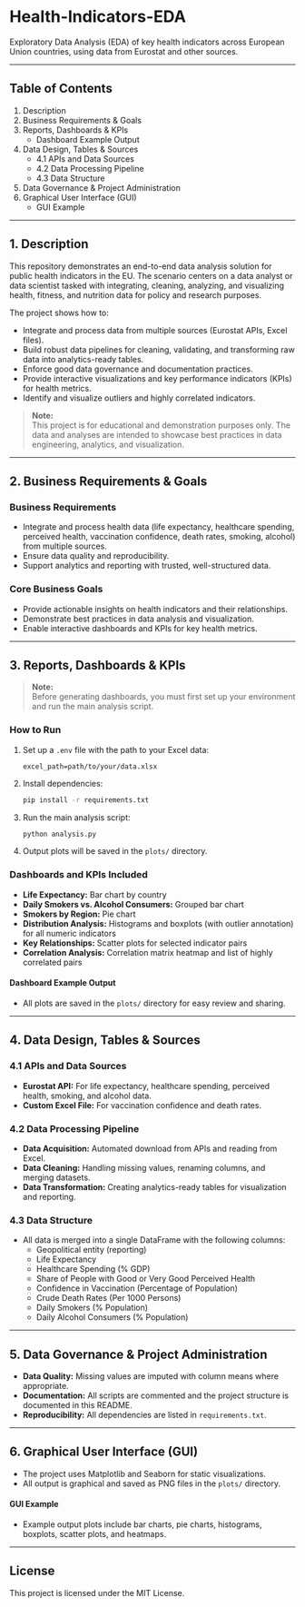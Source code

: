# Health-Indicators-EDA

Exploratory Data Analysis (EDA) of key health indicators across European Union countries, using data from Eurostat and other sources.

---

## Table of Contents

1. Description
2. Business Requirements & Goals
3. Reports, Dashboards & KPIs
   - Dashboard Example Output
4. Data Design, Tables & Sources
   - 4.1 APIs and Data Sources
   - 4.2 Data Processing Pipeline
   - 4.3 Data Structure
5. Data Governance & Project Administration
6. Graphical User Interface (GUI)
   - GUI Example

---

## 1. Description

This repository demonstrates an end-to-end data analysis solution for public health indicators in the EU. The scenario centers on a data analyst or data scientist tasked with integrating, cleaning, analyzing, and visualizing health, fitness, and nutrition data for policy and research purposes.

The project shows how to:

- Integrate and process data from multiple sources (Eurostat APIs, Excel files).
- Build robust data pipelines for cleaning, validating, and transforming raw data into analytics-ready tables.
- Enforce good data governance and documentation practices.
- Provide interactive visualizations and key performance indicators (KPIs) for health metrics.
- Identify and visualize outliers and highly correlated indicators.

> **Note:**  
> This project is for educational and demonstration purposes only. The data and analyses are intended to showcase best practices in data engineering, analytics, and visualization.

---

## 2. Business Requirements & Goals

### Business Requirements

- Integrate and process health data (life expectancy, healthcare spending, perceived health, vaccination confidence, death rates, smoking, alcohol) from multiple sources.
- Ensure data quality and reproducibility.
- Support analytics and reporting with trusted, well-structured data.

### Core Business Goals

- Provide actionable insights on health indicators and their relationships.
- Demonstrate best practices in data analysis and visualization.
- Enable interactive dashboards and KPIs for key health metrics.

---

## 3. Reports, Dashboards & KPIs

> **Note:**  
> Before generating dashboards, you must first set up your environment and run the main analysis script.

### How to Run

1. Set up a `.env` file with the path to your Excel data:
	```
	excel_path=path/to/your/data.xlsx
	```
2. Install dependencies:
	```bash
	pip install -r requirements.txt
	```
3. Run the main analysis script:
	```bash
	python analysis.py
	```
4. Output plots will be saved in the `plots/` directory.

### Dashboards and KPIs Included

- **Life Expectancy:** Bar chart by country
- **Daily Smokers vs. Alcohol Consumers:** Grouped bar chart
- **Smokers by Region:** Pie chart
- **Distribution Analysis:** Histograms and boxplots (with outlier annotation) for all numeric indicators
- **Key Relationships:** Scatter plots for selected indicator pairs
- **Correlation Analysis:** Correlation matrix heatmap and list of highly correlated pairs

#### Dashboard Example Output

- All plots are saved in the `plots/` directory for easy review and sharing.

---

## 4. Data Design, Tables & Sources

### 4.1 APIs and Data Sources

- **Eurostat API:** For life expectancy, healthcare spending, perceived health, smoking, and alcohol data.
- **Custom Excel File:** For vaccination confidence and death rates.

### 4.2 Data Processing Pipeline

- **Data Acquisition:** Automated download from APIs and reading from Excel.
- **Data Cleaning:** Handling missing values, renaming columns, and merging datasets.
- **Data Transformation:** Creating analytics-ready tables for visualization and reporting.

### 4.3 Data Structure

- All data is merged into a single DataFrame with the following columns:
	- Geopolitical entity (reporting)
	- Life Expectancy
	- Healthcare Spending (% GDP)
	- Share of People with Good or Very Good Perceived Health
	- Confidence in Vaccination (Percentage of Population)
	- Crude Death Rates (Per 1000 Persons)
	- Daily Smokers (% Population)
	- Daily Alcohol Consumers (% Population)

---

## 5. Data Governance & Project Administration

- **Data Quality:** Missing values are imputed with column means where appropriate.
- **Documentation:** All scripts are commented and the project structure is documented in this README.
- **Reproducibility:** All dependencies are listed in `requirements.txt`.

---

## 6. Graphical User Interface (GUI)

- The project uses Matplotlib and Seaborn for static visualizations.
- All output is graphical and saved as PNG files in the `plots/` directory.

#### GUI Example

- Example output plots include bar charts, pie charts, histograms, boxplots, scatter plots, and heatmaps.

---

## License

This project is licensed under the MIT License.